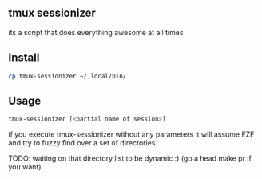 ## tmux sessionizer
its a script that does everything awesome at all times

## Install

```bash
cp tmux-sessionizer ~/.local/bin/
```

## Usage
```bash
tmux-sessionizer [<partial name of session>]
```

if you execute tmux-sessionizer without any parameters it will assume FZF and
try to fuzzy find over a set of directories.

TODO: waiting on that directory list to be dynamic :) (go a head make pr if you want)

